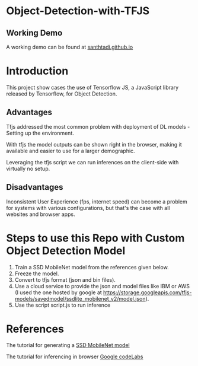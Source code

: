 # Object-Detection-with-TFJS

## Working Demo
A working demo can be found at [santhtadi.github.io](https://santhtadi.github.io/Object-Detection-with-TFJS)

# Introduction
This project show cases the use of Tensorflow JS, a JavaScript library released by Tensorflow, for Object Detection.

## Advantages
Tfjs addressed the most common problem with deployment of DL models - Setting up the environment.

With tfjs the model outputs can be shown right in the browser, making it available and easier to use for a larger demographic.

Leveraging the tfjs script we can run inferences on the client-side with virtually no setup.

## Disadvantages
Inconsistent User Experience (fps, internet speed) can become a problem for systems with various configurations, but that's the case with all websites and browser apps.

# Steps to use this Repo with Custom Object Detection Model

1. Train a SSD MobileNet model from the references given below.
2. Freeze the model.
3. Convert to tfjs format (json and bin files).
4. Use a cloud service to provide the json and model files like IBM or AWS (I used the one hosted by google at https://storage.googleapis.com/tfjs-models/savedmodel/ssdlite_mobilenet_v2/model.json).
5. Use the script script.js to run inference

# References
The tutorial for generating a [SSD MobileNet model](https://www.youtube.com/watch?v=yqkISICHH-U)

The tutorial for inferencing in browser [Google codeLabs](https://codelabs.developers.google.com/codelabs/tensorflowjs-object-detection)

